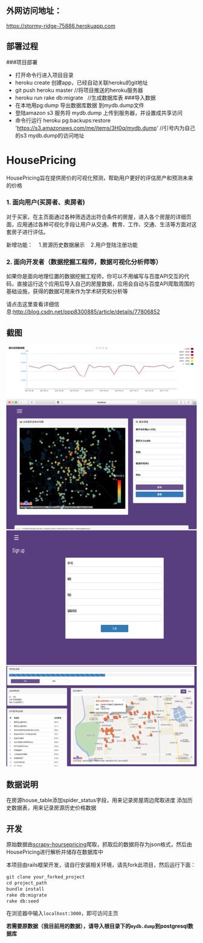 ## 外网访问地址：
https://stormy-ridge-75886.herokuapp.com 

## 部署过程
###项目部署
* 打开命令行进入项目目录
* heroku create 创建app，已经自动关联heroku的git地址
* git push heroku master  //将项目推送的heroku服务器
* heroku run rake db:migrate   //生成数据库表
###导入数据
* 在本地用pg:dump 导出数据库数据 到mydb.dump文件
* 登陆amazon s3 服务将 mydb.dump 上传到服务器，并设置成共享访问
* 命令行运行 heroku pg:backups:restore 'https://s3.amazonaws.com/me/items/3H0q/mydb.dump' //引号内为自己的s3 mydb.dump的访问地址

# HousePricing

HousePricing旨在提供房价的可视化预测，帮助用户更好的评估房产和预测未来的价格

### 1. 面向用户(买房者、卖房者)

对于买家，在主页面通过各种筛选选出符合条件的房屋，进入各个房屋的详细页面，应用通过各种可视化手段让用户从交通、教育、工作、交通、生活等方面对这套房子进行评估。

新增功能：
    1.房源历史数据展示
    2.用户登陆注册功能

### 2. 面向开发者（数据挖掘工程师，数据可视化分析师等）

如果你是面向地理位置的数据挖掘工程师，你可以不用编写与百度API交互的代码，直接运行这个应用后导入自己的房屋数据，应用会自动与百度API爬取周围的基础设施，获得的数据可用来作为学术研究和分析等

请点击这里查看详细信息:http://blog.csdn.net/ppp8300885/article/details/77806852




## 截图



<img src="/lib/bigwork1.png">

<img src="/lib/bigwork2.png">

<img src="/lib/bigwork3.png">

<img src="/lib/bigwork4.png">

## 数据说明

在房源house_table添加spider_status字段，用来记录房屋周边爬取进度
添加历史数据表，用来记录房源历史价格数据



## 开发

原始数据由[scrapy-hoursepricing](https://github.com/ParadoxLiu/bigwork/tree/master1/spider/__init__)爬取，抓取后的数据将存为json格式，然后由HousePricing进行解析并储存在数据库中

本项目由rails框架开发，请自行安装相关环境，请先fork此项目，然后运行下面：

```
git clone your_forked_project
cd project_path
bundle install
rake db:migrate
rake db:seed
```

在浏览器中输入`localhost:3000`，即可访问主页

**若需要原数据（我目前用的数据），请导入根目录下的`mydb.dump`到postgresql数据库**


